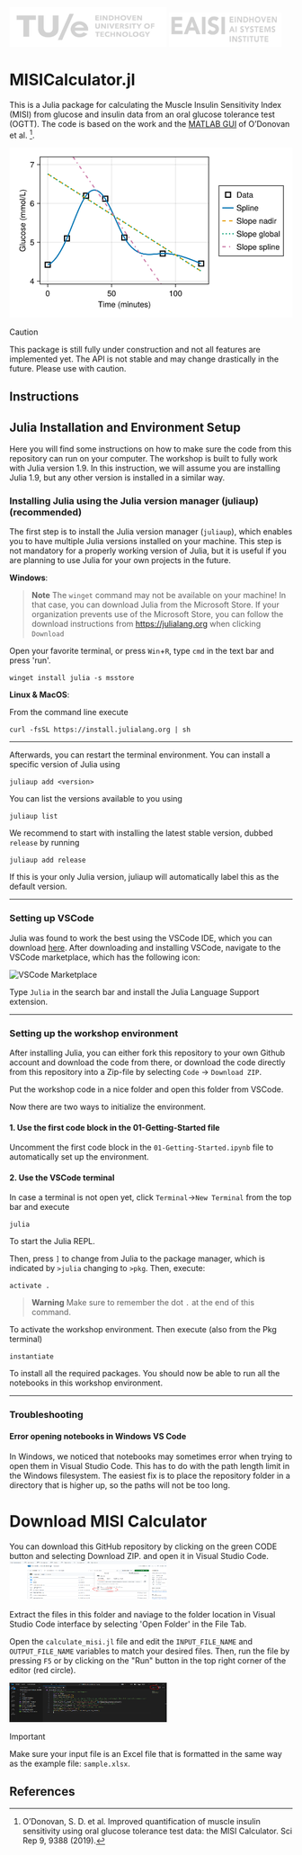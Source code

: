 <img src="assets/TUe (1).png" width="280" height="70"> <img src="assets/EAISI (1).png" width="200" height="60"> 

# MISICalculator.jl
This is a Julia package for calculating the Muscle Insulin Sensitivity Index (MISI) from glucose and insulin data from an oral glucose tolerance test (OGTT). The code is based on the work and the [MATLAB GUI](https://github.com/shauna-odonovan/MISI-Calculator) of O’Donovan et al. [^1]. 

![example](assets/example.png)

> [!CAUTION]
> This package is still fully under construction and not all features are implemented yet. The API is not stable and may change drastically in the future. Please use with caution. 

## Instructions
</div>

## Julia Installation and Environment Setup
Here you will find some instructions on how to make sure the code from this repository can run on your computer. The workshop is built to fully work with Julia version 1.9. In this instruction, we will assume you are installing Julia 1.9, but any other version is installed in a similar way. 


### Installing Julia using the Julia version manager (juliaup) (recommended)
The first step is to install the Julia version manager (`juliaup`), which enables you to have multiple Julia versions installed on your machine. This step is not mandatory for a properly working version of Julia, but it is useful if you are planning to use Julia for your own projects in the future.

**Windows**:

>  **Note**
>  The `winget` command may not be available on your machine! In that case, you can download Julia from the Microsoft Store. If your organization prevents use of the Microsoft Store, you can follow the download instructions from https://julialang.org when clicking `Download`

Open your favorite terminal, or press `Win`+`R`, type `cmd` in the text bar and press 'run'.
```
winget install julia -s msstore
```

**Linux & MacOS**:

From the command line execute
```
curl -fsSL https://install.julialang.org | sh
```
---

Afterwards, you can restart the terminal environment. You can install a specific version of Julia using
```
juliaup add <version>
```

You can list the versions available to you using
```
juliaup list
```

We recommend to start with installing the latest stable version, dubbed `release` by running
```
juliaup add release
```

If this is your only Julia version, juliaup will automatically label this as the default version. 

---

### Setting up VSCode
Julia was found to work the best using the VSCode IDE, which you can download [here](https://code.visualstudio.com/download). After downloading and installing VSCode, navigate to the VSCode marketplace, which has the following icon:

<img width="54" alt="VSCode Marketplace" src="https://github.com/Computational-Biology-TUe/Julia-sysbio-workshop/assets/54850292/4f1ce454-ce4e-47c4-8a92-bfc636e48140">

Type `Julia` in the search bar and install the Julia Language Support extension. 

---

### Setting up the workshop environment
After installing Julia, you can either fork this repository to your own Github account and download the code from there, or download the code directly from this repository into a Zip-file by selecting `Code` -> `Download ZIP`. 

Put the workshop code in a nice folder and open this folder from VSCode.

Now there are two ways to initialize the environment. 

#### 1. Use the first code block in the 01-Getting-Started file
Uncomment the first code block in the `01-Getting-Started.ipynb` file to automatically set up the environment.

#### 2. Use the VSCode terminal

In case a terminal is not open yet, click `Terminal`->`New Terminal` from the top bar and execute
```
julia
```
To start the Julia REPL.

Then, press `]` to change from Julia to the package manager, which is indicated by `>julia` changing to `>pkg`. Then, execute:
```
activate .
```
>  **Warning**
> Make sure to remember the dot `.` at the end of this command.

To activate the workshop environment. Then execute (also from the Pkg terminal)
```
instantiate
```

To install all the required packages. You should now be able to run all the notebooks in this workshop environment.

---

### Troubleshooting

#### Error opening notebooks in Windows VS Code
In Windows, we noticed that notebooks may sometimes error when trying to open them in Visual Studio Code. This has to do with the path length limit in the Windows filesystem. The easiest fix is to place the repository folder in a directory that is higher up, so the paths will not be too long. 

 # Download MISI Calculator
 

You can download this GitHub repository  by clicking on the green CODE button and selecting Download ZIP. and open it in Visual Studio Code. 
<img src="assets/Dowload_repository.png" width="280" height="70">

Extract the files in this folder and naviage to the folder location in Visual Studio Code interface by selecting 'Open Folder' in the File Tab. 

Open the `calculate_misi.jl` file and edit the `INPUT_FILE_NAME` and `OUTPUT_FILE_NAME` variables to match your desired files. Then, run the file by pressing `F5` or by clicking on the "Run" button in the top right corner of the editor (red circle).

<img src="assets/Run_MISI.png" width="280" height="70">

> [!IMPORTANT]
> Make sure your input file is an Excel file that is formatted in the same way as the example file: `sample.xlsx`.

## References
[^1]: O’Donovan, S. D. et al. Improved quantification of muscle insulin sensitivity using oral glucose tolerance test data: the MISI Calculator. Sci Rep 9, 9388 (2019).

